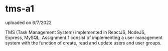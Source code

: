 # tms-a1

uploaded on 6/7/2022

TMS (Task Management System) implemented in ReactJS, NodeJS, Express, MySQL. Assignment 1 consist of implementing a user management system with the function of create, read and update users and user groups.
